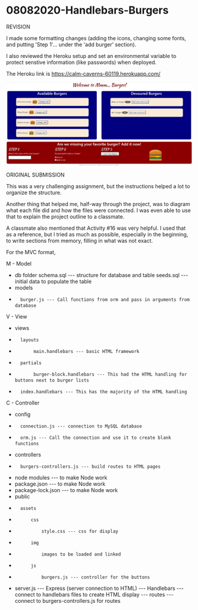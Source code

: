 # 08082020-Handlebars-Burgers

REVISION

I made some formatting changes (adding the icons, changing some fonts, and putting 'Step 1'... under the 'add burger' section).  

I also reviewed the Heroku setup and set an environmental variable to protect senstive information (like passwords) when deployed.

The Heroku link is https://calm-caverns-60119.herokuapp.com/

![Local Version](local4.JPG)                                  

ORIGINAL SUBMISSION

This was a very challenging assignment, but the instructions helped a lot to organize the structure.

Another thing that helped me, half-way through the project, was to diagram what each file did and how the files were connected.  I was even able to use that to explain the project outline to a classmate.

A classmate also mentioned that Activity #16 was very helpful.  I used that as a reference, but I tried as much as possible, especially in the beginning, to write sections from memory, filling in what was not exact.

For the MVC format,

M - Model
*    db folder 
       schema.sql --- structure for database and table
       seeds.sql --- initial data to populate the table
*    models
*       burger.js --- Call functions from orm and pass in arguments from database    

V - View
*    views
*       layouts
*            main.handlebars --- basic HTML framework
*       partials
*            burger-block.handlebars --- This had the HTML handling for buttons next to burger lists
*       index.handlebars --- This has the majority of the HTML handling

C - Controller
*    config 
*       connection.js --- connection to MySQL database
*       orm.js --- Call the connection and use it to create blank functions
*    controllers 
*       burgers-controllers.js --- build routes to HTML pages    
*    node modules --- to make Node work
*    package.json --- to make Node work
*    package-lock.json --- to make Node work
*    public
*       assets
*           css 
*               style.css --- css for display
*           img 
*               images to be loaded and linked
*           js
*               burgers.js --- controller for the buttons
*    server.js --- Express (server connection to HTML)
               --- Handlebars --- connect to handlebars files to create HTML display
               --- routes --- connect to burgers-controllers.js for routes







